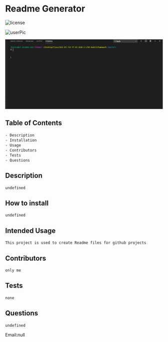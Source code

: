# Readme Generator

![license](https://img.shields.io/badge/License-MIT-blue)

![userPic](https://avatars0.githubusercontent.com/u/59458162?v=4)

![giphy](assets/readme_gen.gif)

## Table of Contents

    - Description
    - Installation
    - Usage
    - Contributors
    - Tests
    - Questions

## Description

    undefined

## How to install

    undefined

## Intended Usage

    This project is used to create Readme files for github projects

## Contributors

    only me

## Tests

    none

## Questions

    undefined

Email:null
